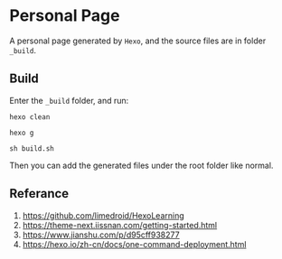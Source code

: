# Personal Page

A personal page generated by `Hexo`, and the source files are in folder `_build`.

## Build

Enter the `_build` folder, and run:

```shell
hexo clean

hexo g

sh build.sh
```

Then you can add the generated files under the root folder like normal.

## Referance

1. https://github.com/limedroid/HexoLearning
2. https://theme-next.iissnan.com/getting-started.html
3. https://www.jianshu.com/p/d95cff938277
4. https://hexo.io/zh-cn/docs/one-command-deployment.html
